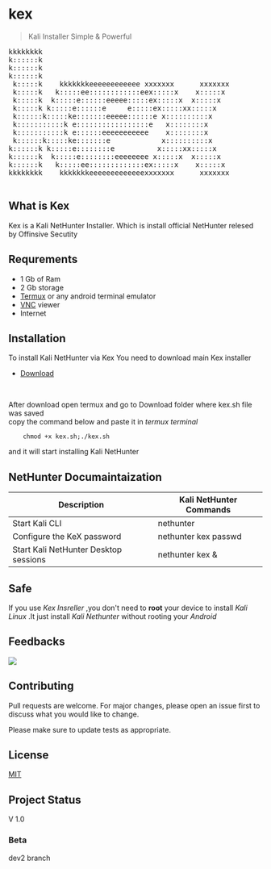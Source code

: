 # kex
> Kali Installer Simple & Powerful
<pre>
kkkkkkkk                                                 
k::::::k                                                 
k::::::k                                                 
k::::::k                                                 
 k:::::k    kkkkkkkeeeeeeeeeeee xxxxxxx      xxxxxxx     
 k:::::k   k:::::ee::::::::::::eex:::::x    x:::::x      
 k:::::k  k:::::e::::::eeeee:::::ex:::::x  x:::::x       
 k:::::k k:::::e::::::e     e:::::ex:::::xx:::::x        
 k::::::k:::::ke:::::::eeeee::::::e x::::::::::x         
 k:::::::::::k e:::::::::::::::::e   x::::::::x          
 k:::::::::::k e::::::eeeeeeeeeee    x::::::::x          
 k::::::k:::::ke:::::::e            x::::::::::x         
k::::::k k:::::e::::::::e          x:::::xx:::::x        
k::::::k  k:::::e::::::::eeeeeeee x:::::x  x:::::x       
k::::::k   k:::::ee:::::::::::::ex:::::x    x:::::x      
kkkkkkkk    kkkkkkkeeeeeeeeeeeeexxxxxxx      xxxxxxx     
                                                     
</pre>

## What is Kex
Kex is a Kali NetHunter Installer. Which is install official NetHunter relesed by Offinsive Secutity
## Requrements
+ 1 Gb of Ram
+ 2 Gb storage
+ [Termux](https://play.google.com/store/apps/details?id=com.termux) or any android terminal emulator
+ [VNC](https://play.google.com/store/apps/details?id=com.realvnc.viewer.android) viewer
+ Internet
## Installation
To install Kali NetHunter via Kex You need to download main Kex installer
+ <a href="https://raw.githubusercontent.com/SadhukhanR/kex/main/kex.sh">Download</a>
<br>

After download open termux and go to Download folder where kex.sh file was saved 
<br>
copy the command below and paste it in  *termux terminal*

        chmod +x kex.sh;./kex.sh

and it will start installing Kali NetHunter

## NetHunter Documaintaization
  
| Description | Kali NetHunter Commands | 
|-------------|-------------------------|
| Start Kali CLI        | nethunter            |
| Configure the KeX password | nethunter kex passwd |
| Start Kali NetHunter Desktop sessions| nethunter kex &|


## Safe 
If you use *Kex Insreller* ,you don't need to **root** your device to install *Kali Linux*
.It just install *Kali Nethunter* without rooting your *Android*
## Feedbacks
<a href="mailto:rohit02sadhukhan@pm.me?subject=Hi! R Sadhukhan"><img src="https://img.shields.io/badge/ProtonMail-8B89CC?style=for-the-badge&logo=protonmail&logoColor=white"/></a>

## Contributing
Pull requests are welcome. For major changes, please open an issue first to discuss what you would like to change.

Please make sure to update tests as appropriate.

## License
[MIT](https://choosealicense.com/licenses/mit/)
## Project Status
V 1.0
### Beta
dev2 branch
